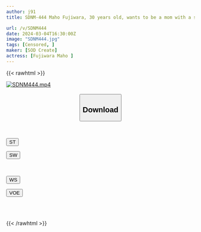 ```yaml
---
author: j91
title: SDNM-444 Maho Fujiwara, 30 years old, wants to be a mom with a smile that her children can be proud of. Chapter 3, I'm addicted to my thick, hard cock. I love her big dick sex like it's her pet. Her feelings for her family are erased...

url: /v/SDNM444
date: 2024-03-04T16:30:00Z
image: "SDNM444.jpg"
tags: [Censored, ]
maker: [SOD Create]
actress: [Fujiwara Maho ]
---
```



{{< rawhtml >}}

<div class="video" data-videoid="vro7X27LgYT49R1">
    <a href="javascript:;">
        <img src="/v/SDNM444/SDNM444.jpg" width="WIDTH" height="HEIGHT" alt="SDNM444.mp4" loading="lazy">
    </a>
</div>

<script type="text/javascript" src="https://j91.asia/asset/on-demand-st.js"></script>

<br>
  <link rel="stylesheet" href="https://j91.asia/asset/bs5.css">
  
  <center>
  <button class="btn btn-primary" type="button" data-bs-toggle="collapse" data-bs-target=".multi-collapse" aria-expanded="false" aria-controls="multiCollapseExample1 multiCollapseExample2"><h2>Download</h2></button></center>
</p>
<div class="row">
  <div class="col">
    <div class="collapse multi-collapse" id="multiCollapseExample1">
      <div class="card card-body">
	      	      <br>
<div class="buttons">  
<p><a href="https://streamtape.to/v/vro7X27LgYT49R1" target="_blank"><button class="btn-hover color-3"><i class="fa fa-download"></i> ST</button></a></p>
<p><a href="https://cdnwish.com/84jsx5dpnvb0" target="_blank"><button class="btn-hover color-2"><i class="fa fa-download"></i> SW</button></a></p></div>
    </div>
  </div>
</div>
  <div class="col">
    <div class="collapse multi-collapse" id="multiCollapseExample2">
      <div class="card card-body">
	      <br>
<div class="buttons">
<p><a href="https://wolfstream.tv/8bvcxs89r5ay"><button class="btn-hover color-9"><i class="fa fa-download"></i> WS</button></a></p>
<p><a href="https://voe.sx/eamikpmyye0v"><button class="btn-hover color-8"><i class="fa fa-download"></i> VOE</button></a></p></div>
<br><br>
      </div>
    </div>
  </div>
</div>

{{< /rawhtml >}}